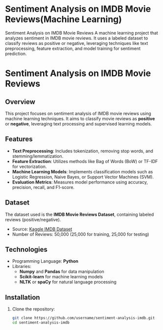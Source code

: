 # Sentiment Analysis on IMDB Movie Reviews(Machine Learning)
 Sentiment Analysis on IMDB Movie Reviews A machine learning project that analyzes sentiment in IMDB movie reviews. It uses a labeled dataset to classify reviews as positive or negative, leveraging techniques like text preprocessing, feature extraction, and model training for sentiment prediction.
# Sentiment Analysis on IMDB Movie Reviews

## Overview
This project focuses on sentiment analysis of IMDB movie reviews using machine learning techniques. It aims to classify movie reviews as **positive** or **negative**, leveraging text processing and supervised learning models.

## Features
- **Text Preprocessing**: Includes tokenization, removing stop words, and stemming/lemmatization.  
- **Feature Extraction**: Utilizes methods like Bag of Words (BoW) or TF-IDF for vectorization.  
- **Machine Learning Models**: Implements classification models such as Logistic Regression, Naive Bayes, or Support Vector Machines (SVM).  
- **Evaluation Metrics**: Measures model performance using accuracy, precision, recall, and F1-score.  

## Dataset
The dataset used is the **IMDB Movie Reviews Dataset**, containing labeled reviews (positive/negative).  
- Source: [Kaggle IMDB Dataset](https://www.kaggle.com/datasets)
- Number of Reviews: 50,000 (25,000 for training, 25,000 for testing)  

## Technologies
- Programming Language: **Python**
- Libraries:  
  - **Numpy** and **Pandas** for data manipulation  
  - **Scikit-learn** for machine learning models  
  - **NLTK** or **spaCy** for natural language processing  

## Installation
1. Clone the repository:  
   ```bash
   git clone https://github.com/username/sentiment-analysis-imdb.git
   cd sentiment-analysis-imdb
